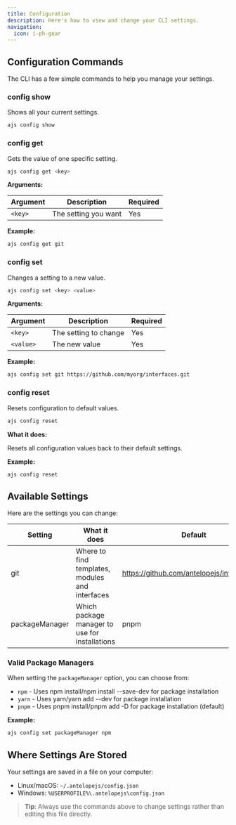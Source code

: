```yaml
---
title: Configuration
description: Here's how to view and change your CLI settings.
navigation:
  icon: i-ph-gear
---
```


## Configuration Commands

The CLI has a few simple commands to help you manage your settings.

### config show

Shows all your current settings.

```bash
ajs config show
```

### config get

Gets the value of one specific setting.

```bash
ajs config get <key>
```

**Arguments:**

| Argument | Description          | Required |
| -------- | -------------------- | -------- |
| `<key>`  | The setting you want | Yes      |

**Example:**

```bash
ajs config get git
```

### config set

Changes a setting to a new value.

```bash
ajs config set <key> <value>
```

**Arguments:**

| Argument  | Description           | Required |
| --------- | --------------------- | -------- |
| `<key>`   | The setting to change | Yes      |
| `<value>` | The new value         | Yes      |

**Example:**

```bash
ajs config set git https://github.com/myorg/interfaces.git
```

### config reset

Resets configuration to default values.

```bash
ajs config reset
```

**What it does:**

Resets all configuration values back to their default settings.

**Example:**

```bash
ajs config reset
```

## Available Settings

Here are the settings you can change:

| Setting        | What it does                                    | Default                                      |
| -------------- | ----------------------------------------------- | -------------------------------------------- |
| git            | Where to find templates, modules and interfaces | https://github.com/antelopejs/interfaces.git |
| packageManager | Which package manager to use for installations  | pnpm                                         |

### Valid Package Managers

When setting the `packageManager` option, you can choose from:

- `npm` - Uses npm install/npm install --save-dev for package installation
- `yarn` - Uses yarn/yarn add --dev for package installation
- `pnpm` - Uses pnpm install/pnpm add -D for package installation (default)

**Example:**

```bash
ajs config set packageManager npm
```

## Where Settings Are Stored

Your settings are saved in a file on your computer:

- Linux/macOS: `~/.antelopejs/config.json`
- Windows: `%USERPROFILE%\.antelopejs\config.json`

> **Tip**: Always use the commands above to change settings rather than editing this file directly.
